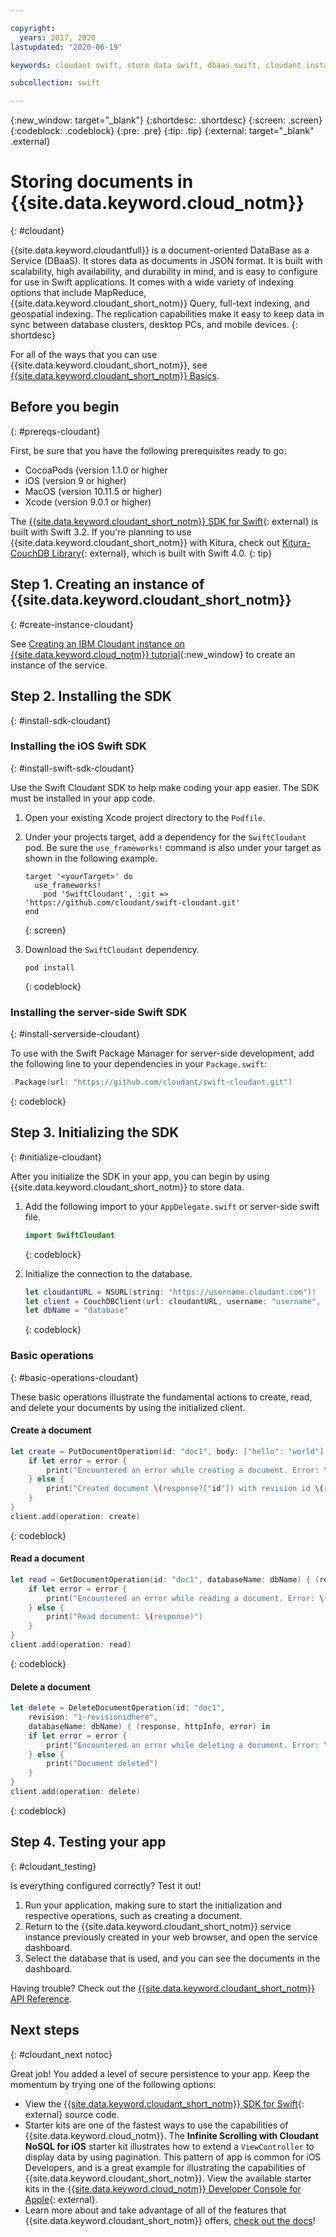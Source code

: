 ```yaml
---

copyright:
  years: 2017, 2020
lastupdated: "2020-06-19"

keywords: cloudant swift, store data swift, dbaas swift, cloudant instance swift, initialize sdk swift, create document swift, read document swift, delete document swift

subcollection: swift

---
```


{:new_window: target="_blank"}
{:shortdesc: .shortdesc}
{:screen: .screen}
{:codeblock: .codeblock}
{:pre: .pre}
{:tip: .tip}
{:external: target="_blank" .external}

# Storing documents in {{site.data.keyword.cloud_notm}}
{: #cloudant}

{{site.data.keyword.cloudantfull}} is a document-oriented DataBase as a Service (DBaaS). It stores data as documents in JSON format. It is built with scalability, high availability, and durability in mind, and is easy to configure for use in Swift applications. It comes with a wide variety of indexing options that include MapReduce, {{site.data.keyword.cloudant_short_notm}} Query, full-text indexing, and geospatial indexing. The replication capabilities make it easy to keep data in sync between database clusters, desktop PCs, and mobile devices. 
{: shortdesc}

For all of the ways that you can use {{site.data.keyword.cloudant_short_notm}}, see [{{site.data.keyword.cloudant_short_notm}} Basics](/docs/Cloudant?topic=Cloudant-ibm-cloudant-basics).

## Before you begin
{: #prereqs-cloudant}

First, be sure that you have the following prerequisites ready to go:
 * CocoaPods (version 1.1.0 or higher
 * iOS (version 9 or higher)
 * MacOS (version 10.11.5 or higher)
 * Xcode (version 9.0.1 or higher)

The [{{site.data.keyword.cloudant_short_notm}} SDK for Swift](https://github.com/cloudant/swift-cloudant){: external} is built with Swift 3.2. If you're planning to use {{site.data.keyword.cloudant_short_notm}} with Kitura, check out [Kitura-CouchDB Library](https://github.com/IBM-Swift/Kitura-CouchDB){: external}, which is built with Swift 4.0.
{: tip}

## Step 1. Creating an instance of {{site.data.keyword.cloudant_short_notm}}
{: #create-instance-cloudant}

See [Creating an IBM Cloudant instance on {{site.data.keyword.cloud_notm}} tutorial](/docs/Cloudant?topic=Cloudant-creating-an-ibm-cloudant-instance-on-ibm-cloud){:new_window} to create an instance of the service.

## Step 2. Installing the SDK
{: #install-sdk-cloudant}

### Installing the iOS Swift SDK
{: #install-swift-sdk-cloudant}

Use the Swift Cloudant SDK to help make coding your app easier. The SDK must be installed in your app code.

1. Open your existing Xcode project directory to the `Podfile`.
2. Under your projects target, add a dependency for the `SwiftCloudant` pod. Be sure the `use_frameworks!` command is also under your target as shown in the following example.
    ```
    target '<yourTarget>' do
      use_frameworks!
        pod 'SwiftCloudant', :git => 'https://github.com/cloudant/swift-cloudant.git'
    end
    ```
    {: screen}

3. Download the `SwiftCloudant` dependency.
    ```
    pod install
    ```
    {: codeblock}

### Installing the server-side Swift SDK
{: #install-serverside-cloudant}

To use with the Swift Package Manager for server-side development, add the following line to your dependencies in your `Package.swift`:
```swift
.Package(url: "https://github.com/cloudant/swift-cloudant.git")
```
{: codeblock}

## Step 3. Initializing the SDK
{: #initialize-cloudant}

After you initialize the SDK in your app, you can begin by using {{site.data.keyword.cloudant_short_notm}} to store data.

1.  Add the following import to your `AppDelegate.swift` or server-side swift file.
    ```swift
    import SwiftCloudant
    ```
    {: codeblock}

2. Initialize the connection to the database.
    ```swift
    let cloudantURL = NSURL(string: "https://username.cloudant.com")!
    let client = CouchDBClient(url: cloudantURL, username: "username", password: "password")
    let dbName = "database"
    ```
    {: codeblock}

### Basic operations
{: #basic-operations-cloudant}

These basic operations illustrate the fundamental actions to create, read, and delete your documents by using the initialized client.

#### Create a document
```swift
let create = PutDocumentOperation(id: "doc1", body: ["hello": "world"], databaseName: dbName) {(response, httpInfo, error) in
    if let error = error {
        print("Encountered an error while creating a document. Error: \(error)")
    } else {
        print("Created document \(response?["id"]) with revision id \(response?["rev"])")
    }
}
client.add(operation: create)
```
{: codeblock}

#### Read a document
```swift
let read = GetDocumentOperation(id: "doc1", databaseName: dbName) { (response, httpInfo, error) in
    if let error = error {
        print("Encountered an error while reading a document. Error: \(error)")
    } else {
        print("Read document: \(response)")
    }   
}
client.add(operation: read)
```
{: codeblock}

#### Delete a document
```swift
let delete = DeleteDocumentOperation(id: "doc1",
    revision: "1-revisionidhere",
    databaseName: dbName) { (response, httpInfo, error) in
    if let error = error {
        print("Encountered an error while deleting a document. Error: \(error)")
    } else {
        print("Document deleted")
    }   
}
client.add(operation: delete)
```
{: codeblock}

## Step 4. Testing your app
{: #cloudant_testing}

Is everything configured correctly? Test it out!

1. Run your application, making sure to start the initialization and respective operations, such as creating a document.
2. Return to the {{site.data.keyword.cloudant_short_notm}} service instance previously created in your web browser, and open the service dashboard.
3. Select the database that is used, and you can see the documents in the dashboard.

Having trouble? Check out the [{{site.data.keyword.cloudant_short_notm}} API Reference](/docs/Cloudant?topic=Cloudant-api-reference-overview#api-reference-overview).

## Next steps
{: #cloudant_next notoc}

Great job! You added a level of secure persistence to your app. Keep the momentum by trying one of the following options:

* View the [{{site.data.keyword.cloudant_short_notm}} SDK for Swift](https://github.com/cloudant/swift-cloudant){: external} source code.
* Starter kits are one of the fastest ways to use the capabilities of {{site.data.keyword.cloud_notm}}. The **Infinite Scrolling with Cloudant NoSQL for iOS** starter kit illustrates how to extend a `ViewController` to display data by using pagination. This pattern of app is common for iOS Developers, and is a great example for illustrating the capabilities of {{site.data.keyword.cloudant_short_notm}}. View the available starter kits in the [{{site.data.keyword.cloud_notm}} Developer Console for Apple](https://{DomainName}/developer/appledevelopment/starter-kits){: external}.
* Learn more about and take advantage of all of the features that {{site.data.keyword.cloudant_short_notm}} offers, [check out the docs](/docs/Cloudant?topic=Cloudant-ibm-cloudant-basics)!
